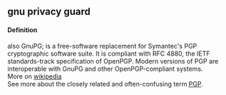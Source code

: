 ## gnu privacy guard

<h4>Definition</h4><p>also GnuPG; is a free-software replacement for Symantec&#39;s PGP cryptographic software suite. It is compliant with RFC 4880, the IETF standards-track specification of OpenPGP. Modern versions of PGP are interoperable with GnuPG and other OpenPGP-compliant systems.<br>More on <a href="https://en.wikipedia.org/wiki/GNU_Privacy_Guard">wikipedia</a><br>See more about the closely related and often-confusing term <a href="PGP">PGP</a>.</p>

